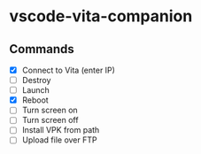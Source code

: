 # vscode-vita-companion

## Commands

- [x] Connect to Vita (enter IP)
- [ ] Destroy
- [ ] Launch
- [x] Reboot
- [ ] Turn screen on
- [ ] Turn screen off
- [ ] Install VPK from path
- [ ] Upload file over FTP
